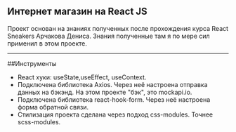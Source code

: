 ## Интернет магазин на React JS
Проект основан на знаниях полученных после прохождения курса React Sneakers Арчакова Дениса.
Знания полученные там я по мере сил применил в этом проекте.
___
##Инструменты
- React хуки: useState,useEffect, useContext.
- Подключена библиотека Axios.
Через неё настроена отправка данных на бэкэнд. На этом проекте "бэк", это mockapi.io.
- Подключена библиотека react-hook-form.
Через неё настроена форма обратной связи.
- Стилизация проекта сделана через подход css-modules. Точнее scss-modules.




